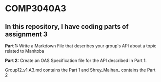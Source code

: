 # COMP3040A3

## In this repository, I have coding parts of assignment 3

**Part 1:** Write a Markdown File that describes your group's API about a topic related to Manitoba

**Part 2:** Create an OAS Specification file for the API described in Part 1.


Group12_v1.A3.md contains the Part 1 and Shrey_Malhan_ contains the Part 2
